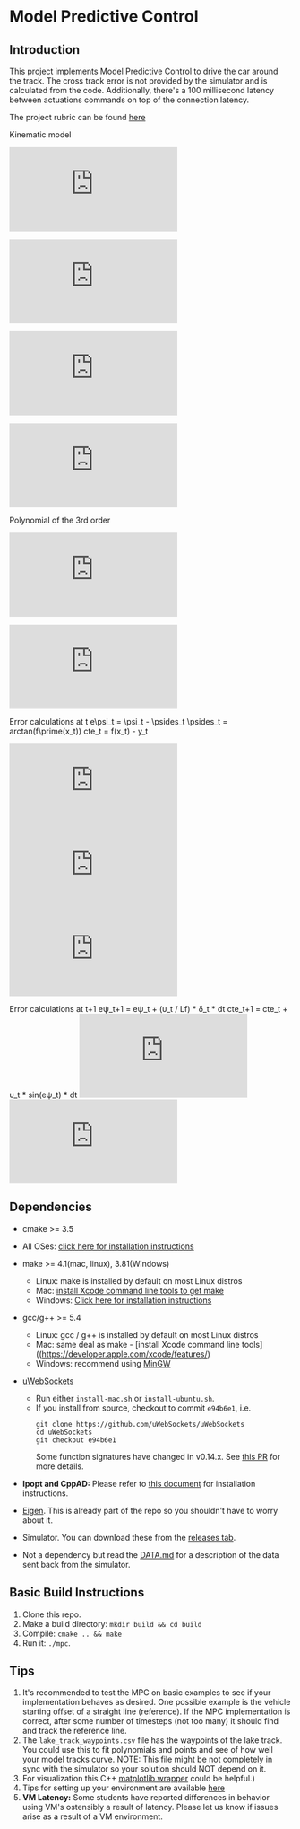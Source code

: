 # Model Predictive Control

## Introduction

This project implements Model Predictive Control to drive the car around the track. The cross track error is not provided by the simulator and is calculated from the code. Additionally, there's a 100 millisecond latency between actuations commands on top of the connection latency.

The project rubric can be found [here](https://review.udacity.com/#!/rubrics/896/view)

Kinematic model

![img](http://latex.codecogs.com/svg.latex?x_%7Bt%2B1%7D%20%3D%20x_t%20%2B%20v_t%20*%20cos(%5Cpsi_t)%20*%20dt)

![img](http://latex.codecogs.com/svg.latex?y_%7Bt%2B1%7D%20%3D%20y_t%20%2B%20v_t%20*%20sin(%5Cpsi_t)%20*%20dt)

![img](http://latex.codecogs.com/svg.latex?%5Cpsi_%7Bt%2B1%7D%20%3D%20%5Cpsi_t%20%2B%20%5Cfrac%7Bv_t%7D%7BL_f%7D%20*%20%5Cdelta_t%20*%20dt)

![img](http://latex.codecogs.com/svg.latex?v_%7Bt%2B1%7D%20%3D%20v_t%20%2B%20%5Calpha%20*%20dt)

Polynomial of the 3rd order

![img](http://latex.codecogs.com/svg.latex?f(x)%20%3D%20a_3%20*%20x%5E3%20%2B%20a_2%20*%20x%5E2%20%2B%20a_1%20*%20x%20%2B%20a_0)

![img](http://latex.codecogs.com/svg.latex?f%27(x)%20%3D%203%20*%20a_3%20*%20x%5E2%20%2B%202%20*%20a_2%20*%20x%20%2B%20a_1)

Error calculations at t
e\psi_t = \psi_t - \psides_t
\psides_t = arctan(f\prime(x_t))
cte_t = f(x_t) - y_t

![img](http://latex.codecogs.com/svg.latex?e%5Cpsi_t%20%3D%20%5Cpsi_t%20-%20%5Cpsides_t)
![img](http://latex.codecogs.com/svg.latex?%5Cpsides_t%20%3D%20arctan(f%5Cprime(x_t)))
![img](http://latex.codecogs.com/svg.latex?cte_t%20%3D%20f(x_t)%20-%20y_t)

Error calculations at t+1
eψ_t+1 = eψ_t + (υ_t / Lf) * δ_t * dt
cte_t+1 = cte_t + υ_t * sin(eψ_t) * dt
![img](http://latex.codecogs.com/svg.latex?)
![img](http://latex.codecogs.com/svg.latex?)

## Dependencies

* cmake >= 3.5
 * All OSes: [click here for installation instructions](https://cmake.org/install/)
* make >= 4.1(mac, linux), 3.81(Windows)
  * Linux: make is installed by default on most Linux distros
  * Mac: [install Xcode command line tools to get make](https://developer.apple.com/xcode/features/)
  * Windows: [Click here for installation instructions](http://gnuwin32.sourceforge.net/packages/make.htm)
* gcc/g++ >= 5.4
  * Linux: gcc / g++ is installed by default on most Linux distros
  * Mac: same deal as make - [install Xcode command line tools]((https://developer.apple.com/xcode/features/)
  * Windows: recommend using [MinGW](http://www.mingw.org/)
* [uWebSockets](https://github.com/uWebSockets/uWebSockets)
  * Run either `install-mac.sh` or `install-ubuntu.sh`.
  * If you install from source, checkout to commit `e94b6e1`, i.e.
    ```
    git clone https://github.com/uWebSockets/uWebSockets
    cd uWebSockets
    git checkout e94b6e1
    ```
    Some function signatures have changed in v0.14.x. See [this PR](https://github.com/udacity/CarND-MPC-Project/pull/3) for more details.

* **Ipopt and CppAD:** Please refer to [this document](https://github.com/udacity/CarND-MPC-Project/blob/master/install_Ipopt_CppAD.md) for installation instructions.
* [Eigen](http://eigen.tuxfamily.org/index.php?title=Main_Page). This is already part of the repo so you shouldn't have to worry about it.
* Simulator. You can download these from the [releases tab](https://github.com/udacity/self-driving-car-sim/releases).
* Not a dependency but read the [DATA.md](./DATA.md) for a description of the data sent back from the simulator.

## Basic Build Instructions

1. Clone this repo.
2. Make a build directory: `mkdir build && cd build`
3. Compile: `cmake .. && make`
4. Run it: `./mpc`.

## Tips

1. It's recommended to test the MPC on basic examples to see if your implementation behaves as desired. One possible example is the vehicle starting offset of a straight line (reference). If the MPC implementation is correct, after some number of timesteps (not too many) it should find and track the reference line.
2. The `lake_track_waypoints.csv` file has the waypoints of the lake track. You could use this to fit polynomials and points and see of how well your model tracks curve. NOTE: This file might be not completely in sync with the simulator so your solution should NOT depend on it.
3. For visualization this C++ [matplotlib wrapper](https://github.com/lava/matplotlib-cpp) could be helpful.)
4.  Tips for setting up your environment are available [here](https://classroom.udacity.com/nanodegrees/nd013/parts/40f38239-66b6-46ec-ae68-03afd8a601c8/modules/0949fca6-b379-42af-a919-ee50aa304e6a/lessons/f758c44c-5e40-4e01-93b5-1a82aa4e044f/concepts/23d376c7-0195-4276-bdf0-e02f1f3c665d)
5. **VM Latency:** Some students have reported differences in behavior using VM's ostensibly a result of latency.  Please let us know if issues arise as a result of a VM environment.

